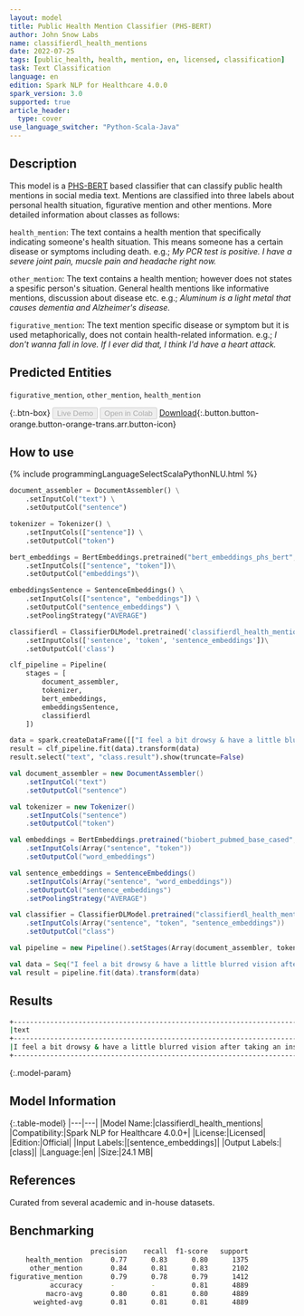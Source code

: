 ```yaml
---
layout: model
title: Public Health Mention Classifier (PHS-BERT)
author: John Snow Labs
name: classifierdl_health_mentions
date: 2022-07-25
tags: [public_health, health, mention, en, licensed, classification]
task: Text Classification
language: en
edition: Spark NLP for Healthcare 4.0.0
spark_version: 3.0
supported: true
article_header:
  type: cover
use_language_switcher: "Python-Scala-Java"
---
```


## Description

This model is a [PHS-BERT](https://arxiv.org/abs/2204.04521) based classifier that can classify public health mentions in social media text. Mentions are classified into three labels about personal health situation, figurative mention and other mentions. More detailed information about classes as follows:

`health_mention`: The text contains a health mention that specifically indicating someone's health situation.  This means someone has a certain disease or symptoms including death. e.g.; *My PCR test is positive. I have a severe joint pain, mucsle pain and headache right now.*

`other_mention`: The text contains a health mention; however does not states a spesific person's situation. General health mentions like informative mentions, discussion about disease etc. e.g.; *Aluminum is a light metal that causes dementia and Alzheimer's disease.*

`figurative_mention`: The text mention specific disease or symptom but it is used metaphorically, does not contain health-related information. e.g.; *I don't wanna fall in love. If I ever did that, I think I'd have a heart attack.*

## Predicted Entities

`figurative_mention`, `other_mention`, `health_mention`

{:.btn-box}
<button class="button button-orange" disabled>Live Demo</button>
<button class="button button-orange" disabled>Open in Colab</button>
[Download](https://s3.amazonaws.com/auxdata.johnsnowlabs.com/clinical/models/classifierdl_health_mentions_en_4.0.0_3.0_1658759311177.zip){:.button.button-orange.button-orange-trans.arr.button-icon}

## How to use



<div class="tabs-box" markdown="1">
{% include programmingLanguageSelectScalaPythonNLU.html %}

```python
document_assembler = DocumentAssembler() \
    .setInputCol("text") \
    .setOutputCol("sentence")

tokenizer = Tokenizer() \
    .setInputCols(["sentence"]) \
    .setOutputCol("token")

bert_embeddings = BertEmbeddings.pretrained("bert_embeddings_phs_bert", "en", "public/models")\
    .setInputCols(["sentence", "token"])\
    .setOutputCol("embeddings")\

embeddingsSentence = SentenceEmbeddings() \
    .setInputCols(["sentence", "embeddings"]) \
    .setOutputCol("sentence_embeddings") \
    .setPoolingStrategy("AVERAGE")

classifierdl = ClassifierDLModel.pretrained('classifierdl_health_mentions', 'en', 'clinical/models')\
    .setInputCols(['sentence', 'token', 'sentence_embeddings'])\
    .setOutputCol('class')

clf_pipeline = Pipeline(
    stages = [
        document_assembler,
        tokenizer,
        bert_embeddings,
        embeddingsSentence,
        classifierdl
    ])

data = spark.createDataFrame([["I feel a bit drowsy & have a little blurred vision after taking an insulin."]]).toDF("text")
result = clf_pipeline.fit(data).transform(data)
result.select("text", "class.result").show(truncate=False)
```
```scala
val document_assembler = new DocumentAssembler()
    .setInputCol("text")
    .setOutputCol("sentence")

val tokenizer = new Tokenizer()
    .setInputCols("sentence")
    .setOutputCol("token")

val embeddings = BertEmbeddings.pretrained("biobert_pubmed_base_cased", "en")
    .setInputCols(Array("sentence", "token"))
    .setOutputCol("word_embeddings")

val sentence_embeddings = SentenceEmbeddings()
    .setInputCols(Array("sentence", "word_embeddings"))
    .setOutputCol("sentence_embeddings")
    .setPoolingStrategy("AVERAGE")

val classifier = ClassifierDLModel.pretrained("classifierdl_health_mentions", "en", "clinical/models")
    .setInputCols(Array("sentence", "token", "sentence_embeddings"))
    .setOutputCol("class")

val pipeline = new Pipeline().setStages(Array(document_assembler, tokenizer, embeddings, sentence_embeddings, classifier))

val data = Seq("I feel a bit drowsy & have a little blurred vision after taking an insulin.").toDF("text")
val result = pipeline.fit(data).transform(data) 
```
</div>

## Results

```bash
+---------------------------------------------------------------------------+----------------+
|text                                                                       |class           |
+---------------------------------------------------------------------------+----------------+
|I feel a bit drowsy & have a little blurred vision after taking an insulin.|[health_mention]|
+---------------------------------------------------------------------------+----------------+

```

{:.model-param}
## Model Information

{:.table-model}
|---|---|
|Model Name:|classifierdl_health_mentions|
|Compatibility:|Spark NLP for Healthcare 4.0.0+|
|License:|Licensed|
|Edition:|Official|
|Input Labels:|[sentence_embeddings]|
|Output Labels:|[class]|
|Language:|en|
|Size:|24.1 MB|

## References

Curated from several academic and in-house datasets.

## Benchmarking

```bash
                    precision    recall  f1-score   support
    health_mention       0.77      0.83      0.80      1375
     other_mention       0.84      0.81      0.83      2102
figurative_mention       0.79      0.78      0.79      1412
          accuracy       -         -         0.81      4889
         macro-avg       0.80      0.81      0.80      4889
      weighted-avg       0.81      0.81      0.81      4889
```

